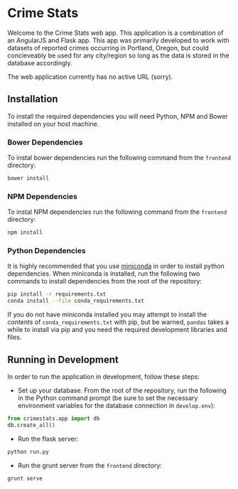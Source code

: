 # Crime Stats

Welcome to the Crime Stats web app.  This application is a combination of an AngularJS and Flask app.  This app was primarily developed to work with datasets of reported crimes occurring in Portland, Oregon, but could concieveably be used for any city/region so long as the data is stored in the database accordingly.

The web application currently has no active URL (sorry).

## Installation
To install the required dependencies you will need Python, NPM and Bower installed on your host machine.

### Bower Dependencies
To instal bower dependencies run the following command from the `frontend` directory:
```bash
bower install
```

### NPM Dependencies
To instal NPM dependencies run the following command from the `frontend` directory:
```bash
npm install
```

### Python Dependencies
It is highly recommended that you use [miniconda](http://conda.pydata.org/miniconda.html) in order to install python dependencies.  When miniconda is installed, run the following two commands to install dependencies from the root of the repository:
```bash
pip install -r requirements.txt
conda install --file conda_requirements.txt
```

If you do not have miniconda installed you may attempt to install the contents of `conda_requirements.txt` with pip, but be warned, `pandas` takes a while to install via pip and you need the required development libraries and files.

## Running in Development
In order to run the application in development, follow these steps:

- Set up your database.  From the root of the repository, run the following in the Python command prompt (be sure to set the necessary environment variables for the database connection in `develop.env`):
```python
from crimestats.app import db
db.create_all()
```

- Run the flask server:
```bash
python run.py
```

- Run the grunt server from the `frontend` directory:
```bash
grunt serve
```
